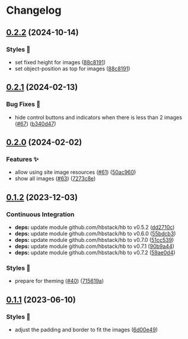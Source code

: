 # Changelog

## [0.2.2](https://github.com/hbstack/featured-image/compare/v0.2.1...v0.2.2) (2024-10-14)


### Styles 🎨

* set fixed height for images ([88c8191](https://github.com/hbstack/featured-image/commit/88c8191034b465b7784a76a70d24f20f985acfc9))
* set object-position as top for images ([88c8191](https://github.com/hbstack/featured-image/commit/88c8191034b465b7784a76a70d24f20f985acfc9))

## [0.2.1](https://github.com/hbstack/featured-image/compare/v0.2.0...v0.2.1) (2024-02-13)


### Bug Fixes 🐞

* hide control buttons and indicators when there is less than 2 images ([#67](https://github.com/hbstack/featured-image/issues/67)) ([b340d47](https://github.com/hbstack/featured-image/commit/b340d475f6b43109cb945f28b23699be91ed5774))

## [0.2.0](https://github.com/hbstack/featured-image/compare/v0.1.2...v0.2.0) (2024-02-02)


### Features ✨

* allow using site image resources ([#61](https://github.com/hbstack/featured-image/issues/61)) ([50ac960](https://github.com/hbstack/featured-image/commit/50ac96046e229bd85aee97398c95af345337bb13))
* show all images ([#63](https://github.com/hbstack/featured-image/issues/63)) ([7273c8e](https://github.com/hbstack/featured-image/commit/7273c8ea8235911baf775ea4c0599bdfc595c6fd))

## [0.1.2](https://github.com/hbstack/featured-image/compare/v0.1.1...v0.1.2) (2023-12-03)


### Continuous Integration

* **deps:** update module github.com/hbstack/hb to v0.5.2 ([dd2710c](https://github.com/hbstack/featured-image/commit/dd2710c31eaf5061e261cc480fbcfcbd20d2998f))
* **deps:** update module github.com/hbstack/hb to v0.6.0 ([55bdcb3](https://github.com/hbstack/featured-image/commit/55bdcb338320a8c88e3e353497eeb4b5650ebeab))
* **deps:** update module github.com/hbstack/hb to v0.7.0 ([51cc539](https://github.com/hbstack/featured-image/commit/51cc5397da9185901b8a4924d474d72e7e1772a0))
* **deps:** update module github.com/hbstack/hb to v0.7.1 ([90b9a44](https://github.com/hbstack/featured-image/commit/90b9a44652a12c82755156e1ff0b033c6f2d028e))
* **deps:** update module github.com/hbstack/hb to v0.7.2 ([59ae0d4](https://github.com/hbstack/featured-image/commit/59ae0d456fd88f5471ea8a45d326043d580ce6af))


### Styles 🎨

* prepare for theming ([#40](https://github.com/hbstack/featured-image/issues/40)) ([715619a](https://github.com/hbstack/featured-image/commit/715619a23687af263e5539afc5035e272a645685))

## [0.1.1](https://github.com/hbstack/featured-image/compare/v0.1.0...v0.1.1) (2023-06-10)


### Styles 🎨

* adjust the padding and border to fit the images ([6d00e49](https://github.com/hbstack/featured-image/commit/6d00e49406fa690b9ddbc68361776966b0d0c1d8))
